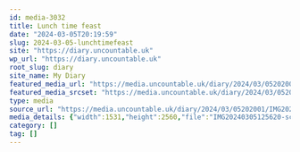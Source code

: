 ```yaml
---
id: media-3032
title: Lunch time feast
date: "2024-03-05T20:19:59"
slug: 2024-03-05-lunchtimefeast
site: "https://diary.uncountable.uk"
wp_url: "https://diary.uncountable.uk"
root_slug: diary
site_name: My Diary
featured_media_url: "https://media.uncountable.uk/diary/2024/03/05202001/IMG20240305125620-scaled.webp"
featured_media_srcset: "https://media.uncountable.uk/diary/2024/03/05202001/IMG20240305125620-179x300.webp 179w, https://media.uncountable.uk/diary/2024/03/05202001/IMG20240305125620-612x1024.webp 612w, https://media.uncountable.uk/diary/2024/03/05202001/IMG20240305125620-150x150.webp 150w, https://media.uncountable.uk/diary/2024/03/05202001/IMG20240305125620-383x640.webp 383w, https://media.uncountable.uk/diary/2024/03/05202001/IMG20240305125620-scaled.webp 1531w"
type: media
source_url: "https://media.uncountable.uk/diary/2024/03/05202001/IMG20240305125620-scaled.webp"
media_details: {"width":1531,"height":2560,"file":"IMG20240305125620-scaled.webp","filesize":408604,"sizes":{"medium":{"file":"IMG20240305125620-179x300.webp","width":179,"height":300,"filesize":18836,"mime_type":"image/webp","source_url":"https://media.uncountable.uk/diary/2024/03/05202001/IMG20240305125620-179x300.webp"},"large":{"file":"IMG20240305125620-612x1024.webp","width":612,"height":1024,"filesize":128282,"mime_type":"image/webp","source_url":"https://media.uncountable.uk/diary/2024/03/05202001/IMG20240305125620-612x1024.webp"},"thumbnail":{"file":"IMG20240305125620-150x150.webp","width":150,"height":150,"filesize":8670,"mime_type":"image/webp","source_url":"https://media.uncountable.uk/diary/2024/03/05202001/IMG20240305125620-150x150.webp"},"mobwidth":{"file":"IMG20240305125620-383x640.webp","width":383,"height":640,"filesize":63140,"mime_type":"image/webp","source_url":"https://media.uncountable.uk/diary/2024/03/05202001/IMG20240305125620-383x640.webp"},"full":{"file":"IMG20240305125620-scaled.webp","width":1531,"height":2560,"mime_type":"image/webp","source_url":"https://media.uncountable.uk/diary/2024/03/05202001/IMG20240305125620-scaled.webp"}},"image_meta":{"aperture":"0","credit":"","camera":"","caption":"","created_timestamp":"0","copyright":"","focal_length":"0","iso":"0","shutter_speed":"0","title":"","orientation":"0","keywords":[]},"original_image":"IMG20240305125620.webp"}
category: []
tag: []
---
```


